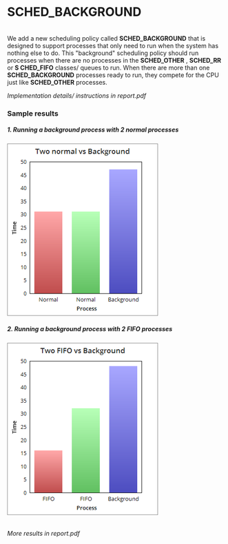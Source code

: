 # SCHED_BACKGROUND
<br>
We add a new scheduling policy called <b>SCHED_BACKGROUND</b> that is designed to 
support processes that only need to run when the system has nothing else to do. This 
"background" scheduling policy should run processes when there are no processes in the 
<b>SCHED_OTHER</b> , <b>SCHED_RR</b> or <b>S
CHED_FIFO</b> classes/ queues to run. When there are more 
than one <b>SCHED_BACKGROUND</b> processes ready to run, they compete for the CPU 
just like <b>SCHED_OTHER</b> processes. <br>

<i> Implementation details/ instructions in report.pdf</i>
### Sample results
##### 1. Running a background process with 2 normal processes <br>

![alt text](https://github.com/eonr/sched_background/blob/master/sample_results/e1.png "2 normal vs 1 bg")

##### 2. Running a background process with 2 FIFO processes <br>

![alt text](https://github.com/eonr/sched_background/blob/master/sample_results/e2.png "2 FIFO vs 1 bg")

<br> <i> More results in report.pdf </i>
